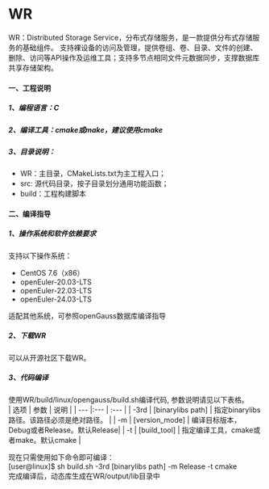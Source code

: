 # WR

WR：Distributed Storage Service，分布式存储服务，是一款提供分布式存储服务的基础组件。
支持裸设备的访问及管理，提供卷组、卷、目录、文件的创建、删除、访问等API操作及运维工具；支持多节点相同文件元数据同步，支撑数据库共享存储架构。

#### 一、工程说明
##### 1、编程语言：C
##### 2、编译工具：cmake或make，建议使用cmake
##### 3、目录说明：
-   WR：主目录，CMakeLists.txt为主工程入口；
-   src: 源代码目录，按子目录划分通用功能函数；
-   build：工程构建脚本

#### 二、编译指导
##### 1、操作系统和软件依赖要求
支持以下操作系统：
-   CentOS 7.6（x86）
-   openEuler-20.03-LTS
-   openEuler-22.03-LTS
-   openEuler-24.03-LTS

适配其他系统，可参照openGauss数据库编译指导
##### 2、下载WR
可以从开源社区下载WR。
##### 3、代码编译
使用WR/build/linux/opengauss/build.sh编译代码, 参数说明请见以下表格。<br>
| 选项 | 参数               | 说明                                     |
| ---  |:---               | :---                                     |
| -3rd | [binarylibs path] | 指定binarylibs路径。该路径必须是绝对路径。  |
| -m   | [version_mode]    | 编译目标版本，Debug或者Release。默认Release|
| -t   | [build_tool]      | 指定编译工具，cmake或者make。默认cmake     |

现在只需使用如下命令即可编译：<br>
[user@linux]$ sh build.sh -3rd [binarylibs path] -m Release -t cmake <br>
完成编译后，动态库生成在WR/output/lib目录中